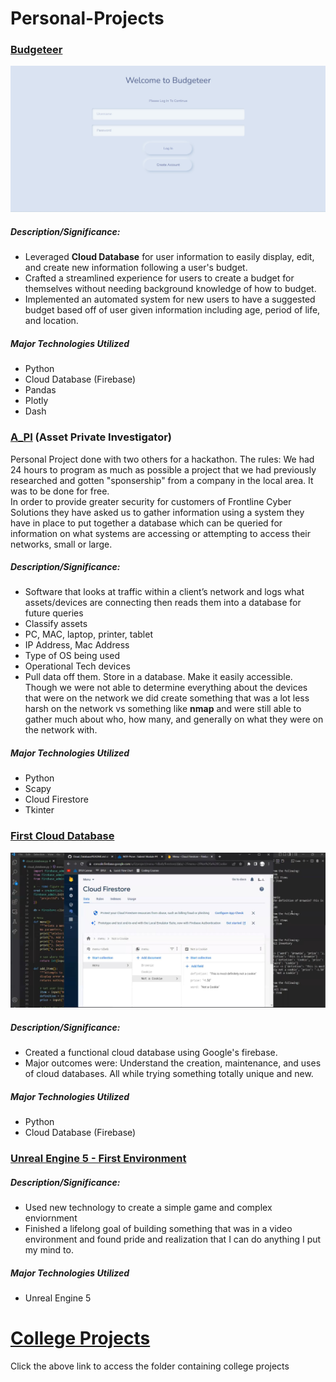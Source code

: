 # Personal-Projects

### [Budgeteer](https://github.com/clarkscoberly/Budgeteer)

![Picture of Budgeteer application](https://github.com/clarkscoberly/Personal-Projects/blob/main/budgeteer_screenshot.jpg)
 
##### Description/Significance:
- Leveraged **Cloud Database** for user information to easily display, edit, and create new information following a user's budget.
- Crafted a streamlined experience for users to create a budget for themselves without needing background knowledge of how to budget.
- Implemented an automated system for new users to have a suggested budget based off of user given information including age, period of life, and location.

##### Major Technologies Utilized
- Python
- Cloud Database (Firebase)
- Pandas
- Plotly
- Dash


### [A_PI](https://github.com/clarkscoberly/A_PI) (Asset Private Investigator)
Personal Project done with two others for a hackathon. The rules: We had 24 hours to program as much as possible a project that we had previously researched and gotten "sponsership" from a company in the local area. It was to be done for free.\
In order to provide greater security for customers of Frontline Cyber Solutions they have asked us to gather information using a system they have in place to put together a database which can be queried for information on what systems are accessing or attempting to access their networks, small or large. 

##### Description/Significance:  
- Software that looks at traffic within a client’s network and logs what assets/devices are connecting then reads them into a database for future queries 
- Classify assets 
- PC, MAC, laptop, printer, tablet
- IP Address, Mac Address
- Type of OS being used 
- Operational Tech devices 
- Pull data off them. Store in a database. Make it easily accessible. \
Though we were not able to determine everything about the devices that were on the network we did create something that was a lot less harsh on the network vs something like **nmap** and were still able to gather much about who, how many, and generally on what they were on the network with.

##### Major Technologies Utilized
- Python
- Scapy
- Cloud Firestore
- Tkinter

### [First Cloud Database](https://github.com/clarkscoberly/Cloud_Database)

![Picture of first cloud database](https://github.com/clarkscoberly/Personal-Projects/blob/main/cloud_database_screenshot.jpg)

##### Description/Significance:
- Created a functional cloud database using Google's firebase.
- Major outcomes were: Understand the creation, maintenance, and uses of cloud databases. All while trying something totally unique and new.

##### Major Technologies Utilized
- Python
- Cloud Database (Firebase)

### [Unreal Engine 5 - First Environment](https://github.com/clarkscoberly/UE5-FirstEnvironment)

##### Description/Significance:
- Used new technology to create a simple game and complex enviornment
- Finished a lifelong goal of building something that was in a video environment and found pride and realization that I can do anything I put my mind to.

##### Major Technologies Utilized
- Unreal Engine 5

# [College Projects](https://github.com/clarkscoberly/College)
Click the above link to access the folder containing college projects
